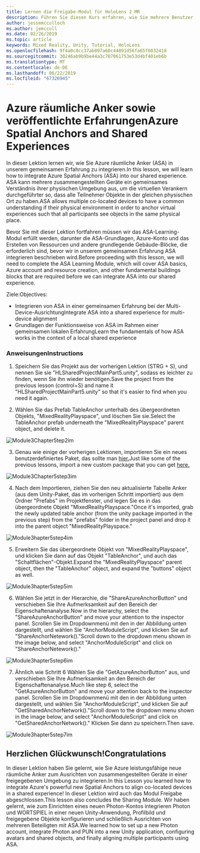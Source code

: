 ```yaml
---
title: Lernen die Freigabe-Modul für HoloLens 2 MR
description: Führen Sie diesen Kurs erfahren, wie Sie mehrere Benutzer freigegebene Umgebungen innerhalb einer HoloLens-2-Anwendung zu implementieren.
author: jessemcculloch
ms.author: jemccull
ms.date: 02/26/2019
ms.topic: article
keywords: Mixed Reality, Unity, Tutorial, HoloLens
ms.openlocfilehash: 9f4a0c0cc37ab097a60c44891d56fa65f6032418
ms.sourcegitcommit: 30246ab9b9be44a3c707061753e53d4bf401eb6b
ms.translationtype: MT
ms.contentlocale: de-DE
ms.lasthandoff: 06/22/2019
ms.locfileid: "67326945"
---
```

# <a name="azure-spatial-anchors-and-shared-experiences"></a><span data-ttu-id="c79ae-104">Azure räumliche Anker sowie veröffentlichte Erfahrungen</span><span class="sxs-lookup"><span data-stu-id="c79ae-104">Azure Spatial Anchors and Shared Experiences</span></span>

<span data-ttu-id="c79ae-105">In dieser Lektion lernen wir, wie Sie Azure räumliche Anker (ASA) in unserem gemeinsamen Erfahrung zu integrieren.</span><span class="sxs-lookup"><span data-stu-id="c79ae-105">In this lesson, we will learn how to integrate Azure Spatial Anchors (ASA) into our shared experience.</span></span> <span data-ttu-id="c79ae-106">ASA kann mehrere zusammengestellten Geräte ein gemeinsames Verständnis ihrer physischen Umgebung aus, um die virtuellen Verankern durchgeführter so, dass alle Teilnehmer Objekte in der gleichen physischen Ort zu haben.</span><span class="sxs-lookup"><span data-stu-id="c79ae-106">ASA allows multiple co-located devices to have a common understanding if their physical environment in order to anchor virtual experiences such that all participants see objects in the same physical place.</span></span>

<span data-ttu-id="c79ae-107">Bevor Sie mit dieser Lektion fortfahren müssen wir das ASA-Learning-Modul erfüllt werden, darunter die ASA-Grundlagen, Azure-Konto und das Erstellen von Ressourcen und andere grundlegende Gebäude-Blöcke, die erforderlich sind, bevor wir in unserem gemeinsamen Erfahrung ASA integrieren beschrieben wird.</span><span class="sxs-lookup"><span data-stu-id="c79ae-107">Before proceeding with this lesson, we will need to complete the ASA Learning Module, which will cover ASA basics, Azure account and resource creation, and other fundamental buildings blocks that are required before we can integrate ASA into our shared experience.</span></span>

<span data-ttu-id="c79ae-108">Ziele:</span><span class="sxs-lookup"><span data-stu-id="c79ae-108">Objectives:</span></span>

- <span data-ttu-id="c79ae-109">Integrieren von ASA in einer gemeinsamen Erfahrung bei der Multi-Device-Ausrichtung</span><span class="sxs-lookup"><span data-stu-id="c79ae-109">Integrate ASA into a shared experience for multi-device alignment</span></span>
- <span data-ttu-id="c79ae-110">Grundlagen der Funktionsweise von ASA im Rahmen einer gemeinsamen lokalen Erfahrung</span><span class="sxs-lookup"><span data-stu-id="c79ae-110">Learn the fundamentals of how ASA works in the context of a local shared experience</span></span>

### <a name="instructions"></a><span data-ttu-id="c79ae-111">Anweisungen</span><span class="sxs-lookup"><span data-stu-id="c79ae-111">Instructions</span></span>

1. <span data-ttu-id="c79ae-112">Speichern Sie das Projekt aus der vorherigen Lektion (STRG + S), und nennen Sie sie "HLSharedProjectMainPart5.unity", sodass es leichter zu finden, wenn Sie ihn wieder benötigen.</span><span class="sxs-lookup"><span data-stu-id="c79ae-112">Save the project from the previous lesson (control+S) and name it "HLSharedProjectMainPart5.unity" so that it's easier to find when you need it again.</span></span>

2. <span data-ttu-id="c79ae-113">Wählen Sie das Prefab TableAnchor unterhalb des übergeordneten Objekts, "MixedRealityPlayspace", und löschen Sie sie.</span><span class="sxs-lookup"><span data-stu-id="c79ae-113">Select the TableAnchor prefab underneath  the "MixedRealityPlayspace" parent object, and delete it.</span></span>

![Module3Chapter5tep2im](images/module3chapter5step2im.PNG)

3. <span data-ttu-id="c79ae-115">Genau wie einige der vorherigen Lektionen, importieren Sie ein neues benutzerdefiniertes Paket, das sollte man [hier.](placeholderlink)</span><span class="sxs-lookup"><span data-stu-id="c79ae-115">Just like some of the previous lessons, import a new custom package that you can get [here.](placeholderlink)</span></span>

![Module3Chapter5step3im](images/module3chapter5step3im.PNG)

4. <span data-ttu-id="c79ae-117">Nach dem Importieren, ziehen Sie den neu aktualisierte Tabelle Anker (aus dem Unity-Paket, das im vorherigen Schritt importiert) aus dem Ordner "Prefabs" im Projektfenster, und legen Sie es in das übergeordnete Objekt "MixedRealityPlayspace."</span><span class="sxs-lookup"><span data-stu-id="c79ae-117">Once it's imported, grab the newly updated table anchor (from the unity package imported in the previous step) from the "prefabs" folder in the project panel and drop it into the parent object "MixedRealityPlayspace."</span></span>

![Module3hapter5step4im](images/module3chapter5step4im.PNG)

5. <span data-ttu-id="c79ae-119">Erweitern Sie das übergeordnete Objekt von "MixedRealityPlayspace", und klicken Sie dann auf das Objekt "TableAnchor", und auch das "Schaltflächen"-Objekt.</span><span class="sxs-lookup"><span data-stu-id="c79ae-119">Expand the "MixedRealityPlayspace" parent object, then the "TableAnchor" object, and expand the "buttons" object as well.</span></span> 

![Module3hapter5step5im](images/module3chapter5step5im.PNG)

6. <span data-ttu-id="c79ae-121">Wählen Sie jetzt in der Hierarchie, die "ShareAzureAnchorButton" und verschieben Sie Ihre Aufmerksamkeit auf den Bereich der Eigenschaftenanalyse.</span><span class="sxs-lookup"><span data-stu-id="c79ae-121">Now in the hierarchy, select the "ShareAzureAnchorButton" and move your attention to the inspector panel.</span></span> <span data-ttu-id="c79ae-122">Scrollen Sie im Dropdownmenü mit den in der Abbildung unten dargestellt, und wählen Sie "AnchorModuleScript", und klicken Sie auf "ShareAnchorNetework()."</span><span class="sxs-lookup"><span data-stu-id="c79ae-122">Scroll down to the dropdown menu shown in the image below, and select "AnchorModuleScript" and click on "ShareAnchorNetework()."</span></span>

![Module3hapter5step6im](images/module3chapter5step6im.PNG)

7. <span data-ttu-id="c79ae-124">Ähnlich wie Schritt 6 Wählen Sie die "GetAzureAnchorButton" aus, und verschieben Sie Ihre Aufmerksamkeit an den Bereich der Eigenschaftenanalyse.</span><span class="sxs-lookup"><span data-stu-id="c79ae-124">Much like step 6, select the "GetAzureAnchorButton" and move your attention back to the inspector panel.</span></span> <span data-ttu-id="c79ae-125">Scrollen Sie im Dropdownmenü mit den in der Abbildung unten dargestellt, und wählen Sie "AnchorModuleScript", und klicken Sie auf "GetSharedAnchorNetwork()."</span><span class="sxs-lookup"><span data-stu-id="c79ae-125">Scroll down to the dropdown menu shown in the image below, and select "AnchorModuleScript" and click on "GetSharedAnchorNetwork()."</span></span> <span data-ttu-id="c79ae-126">Klicken Sie dann zu speichern.</span><span class="sxs-lookup"><span data-stu-id="c79ae-126">Then save.</span></span>

![Module3hapter5step7im](images/module3chapter5step7im.PNG)




## <a name="congratulations"></a><span data-ttu-id="c79ae-128">Herzlichen Glückwunsch!</span><span class="sxs-lookup"><span data-stu-id="c79ae-128">Congratulations</span></span>

<span data-ttu-id="c79ae-129">In dieser Lektion haben Sie gelernt, wie Sie Azure leistungsfähige neue räumliche Anker zum Ausrichten von zusammengestellten Geräte in einer freigegebenen Umgebung zu integrieren.</span><span class="sxs-lookup"><span data-stu-id="c79ae-129">In this Lesson you learned how to integrate Azure's powerful new Spatial Anchors to align co-located devices in a shared experience!</span></span> <span data-ttu-id="c79ae-130">In dieser Lektion wird auch das Modul Freigabe abgeschlossen.</span><span class="sxs-lookup"><span data-stu-id="c79ae-130">This lesson also concludes the Sharing Module.</span></span> <span data-ttu-id="c79ae-131">Wir haben gelernt, wie zum Einrichten eines neuen Photon-Kontos integrieren Photon und WORTSPIEL in einer neuen Unity-Anwendung, Profilbild und freigegebene Objekte konfigurieren und schließlich Ausrichten von mehreren Beteiligten mit ASA.</span><span class="sxs-lookup"><span data-stu-id="c79ae-131">We learned how to set up a new Photon account, integrate Photon and PUN into a new Unity application, configuring avatars and shared objects, and finally aligning multiple participants using ASA.</span></span> 

